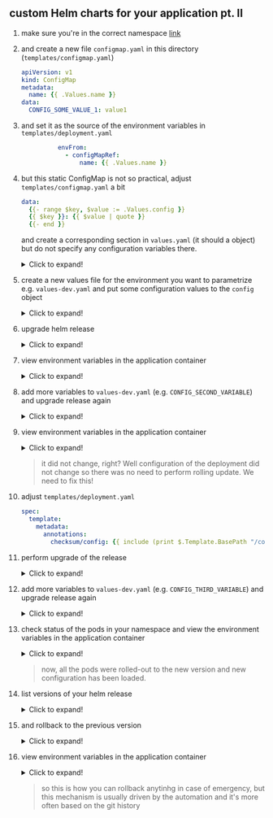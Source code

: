 ## custom Helm charts for your application pt. II

1. make sure you're in the correct namespace [link](./00_single_pod.md)

2. and create a new file `configmap.yaml` in this directory (`templates/configmap.yaml`)

    ```yaml
    apiVersion: v1
    kind: ConfigMap
    metadata:
      name: {{ .Values.name }}
    data:
      CONFIG_SOME_VALUE_1: value1
    ```

3. and set it as the source of the environment variables in `templates/deployment.yaml`

    ```yaml
              envFrom:
                - configMapRef:
                    name: {{ .Values.name }}       
    ```

4. but this static ConfigMap is not so practical, adjust `templates/configmap.yaml` a bit

    ```yaml
    data:
      {{- range $key, $value := .Values.config }}
      {{ $key }}: {{ $value | quote }}
      {{- end }}
    ```

    and create a corresponding section in `values.yaml` (it should a object) but do not specify any configuration variables there.

    <details>
    <summary>Click to expand!</summary>

    ```yaml
    name: training-app
    image:
      name: 314595822951.dkr.ecr.eu-west-1.amazonaws.com/training/application
      tag: working
    config: {}
    ```
    </details>

5. create a new values file for the environment you want to parametrize e.g. `values-dev.yaml` and put some configuration values to the `config` object

    <details>
    <summary>Click to expand!</summary>

    ```yaml
    config:
      CONFIG_FIRST_VARIABLE: test1
    ```
    </details>

6. upgrade helm release

    <details>
    <summary>Click to expand!</summary>

    ```bash
    helm upgrade --install training-app . --values values-dev.yaml
    ```
    </details>

7. view environment variables in the application container

    <details>
    <summary>Click to expand!</summary>

    ```bash
    kubectl exec deploy/app -- env
    ```
    </details>

8. add more variables to `values-dev.yaml` (e.g. `CONFIG_SECOND_VARIABLE`) and upgrade release again

    <details>
    <summary>Click to expand!</summary>

    ```bash
    helm upgrade --install training-app . --values values-dev.yaml
    ```
    </details>

9. view environment variables in the application container

    <details>
    <summary>Click to expand!</summary>

    ```bash
    kubectl exec deploy/app -- env
    ```
    </details>

    > it did not change, right? Well configuration of the deployment did not
    > change so there was no need to perform rolling update. We need to fix
    > this!

10. adjust `templates/deployment.yaml`

    ```yaml
    spec:
      template:
        metadata:
          annotations:
            checksum/config: {{ include (print $.Template.BasePath "/configmap.yaml") . | sha256sum }}     
    ```

11. perform upgrade of the release

    <details>
    <summary>Click to expand!</summary>

    ```bash
    helm upgrade --install training-app . --values values-dev.yaml
    ```
    </details>

12. add more variables to `values-dev.yaml` (e.g. `CONFIG_THIRD_VARIABLE`) and upgrade release again

    <details>
    <summary>Click to expand!</summary>

    ```bash
    helm upgrade --install training-app . --values values-dev.yaml
    ```
    </details>

13. check status of the pods in your namespace and view the environment variables in the application container

    <details>
    <summary>Click to expand!</summary>

    ```bash
    kubectl get pods
    kubectl exec deploy/app -- env
    ```
    </details>

    > now, all the pods were rolled-out to the new version and new configuration
    > has been loaded.

14. list versions of your helm release

    <details>
    <summary>Click to expand!</summary>

    ```bash
    helm history training-app
    ```
    </details>

15. and rollback to the previous version

    <details>
    <summary>Click to expand!</summary>

    ```bash
    helm rollback training-app <number of previous revision>
    ```
    </details>

16. view environment variables in the application container

    <details>
    <summary>Click to expand!</summary>

    ```bash
    kubectl exec deploy/app -- env
    ```
    </details>

    > so this is how you can rollback anytinhg in case of emergency,
    > but this mechanism is usually driven by the automation and it's
    > more often based on the git history

